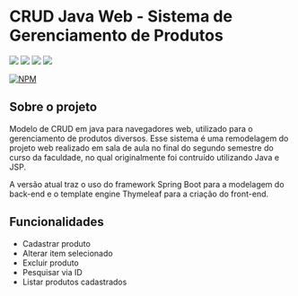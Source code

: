 # CRUD Java Web - Sistema de Gerenciamento de Produtos
<div>
  <img src="https://img.shields.io/badge/Java-ED8B00?style=for-the-badge&logo=java&logoColor=white">
  <img src="https://img.shields.io/badge/spring-%236DB33F.svg?style=for-the-badge&logo=spring&logoColor=white">
  <img src="https://img.shields.io/badge/Thymeleaf-%23005C0F.svg?style=for-the-badge&logo=Thymeleaf&logoColor=white">
  <img src="https://img.shields.io/badge/Hibernate-59666C?style=for-the-badge&logo=Hibernate&logoColor=white">
</div>

[![NPM](https://img.shields.io/npm/l/react)](https://github.com/JhonathanMoraes/CRUD-Java-web/blob/main/LICENSE)

## Sobre o projeto
<p>
  Modelo de CRUD em java para navegadores web, utilizado para o gerenciamento de produtos diversos. Esse sistema é uma remodelagem do projeto web realizado em sala de aula no final do segundo semestre do curso da faculdade, no qual originalmente foi contruído utilizando Java e JSP.
</p>
<p>
  A versão atual traz o uso do framework Spring Boot para a modelagem do back-end e o template engine Thymeleaf para a criação do front-end.
</p>

## Funcionalidades
* Cadastrar produto
* Alterar item selecionado
* Excluir produto
* Pesquisar via ID
* Listar produtos cadastrados
